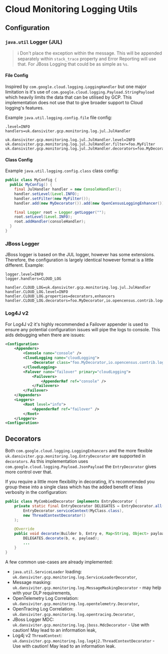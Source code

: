 # Cloud Monitoring Logging Utils #

## Configuration ##

### `java.util` Logger (JUL) ###

> :information_source: Don't place the exception within the message. This will be appended separately within `stack_trace` property and Error Reporting will use that. For JBoss Logging that could be as simple as `%s`.

#### File Config ####

Inspired by `com.google.cloud.logging.LoggingHandler` but one major limitation is it's use of `com.google.cloud.logging.Payload.StringPayload` which heavily limits the data that can be utilised by GCP. This implementation does not use that to give broader support to Cloud logging's features.

Example `java.util.logging.config.file` file config:

```
.level=INFO
handlers=uk.dansiviter.gcp.monitoring.log.jul.JulHandler

uk.dansiviter.gcp.monitoring.log.jul.JulHandler.level=INFO
uk.dansiviter.gcp.monitoring.log.jul.JulHandler.filter=foo.MyFilter
uk.dansiviter.gcp.monitoring.log.jul.JulHandler.decorators=foo.MyDecorator,io.opencensus.contrib.logcorrelation.stackdriver.OpenCensusTraceLoggingEnhancer
```

#### Class Config ####

Example `java.util.logging.config.class` class config:

```java
public class MyConfig {
  public MyConfig() {
    final JulHandler handler = new ConsoleHandler();
    handler.setLevel(Level.INFO);
    handler.setFilter(new MyFilter());
    handler.add(new MyDecorator()).add(new OpenCensusLoggingEnhancer());

    final Logger root = Logger.getLogger("");
    root.setLevel(Level.INFO);
    root.addHandler(consoleHandler);
  }
}
```

### JBoss Logger ###

JBoss logger is based on the JUL logger, however has some extensions. Therefore, the configuration is largely identical however format is a little different. Example:

```
logger.level=INFO
logger.handlers=CLOUD_LOG

handler.CLOUD_LOG=uk.dansiviter.gcp.monitoring.log.jul.JulHandler
handler.CLOUD_LOG.level=INFO
handler.CLOUD_LOG.properties=decorators,enhancers
handler.CLOUD_LOG.decorators=foo.MyDecorator,io.opencensus.contrib.logcorrelation.stackdriver.OpenCensusTraceLoggingEnhancer
```

### Log4J v2 ###

For Log4J v2 it's highly recommended a Failover appender is used to ensure any potential configuration issues will pipe the logs to console. This aids debugging when there are issues:

```xml
<Configuration>
	<Appenders>
		<Console name="console" />
		<CloudLogging name="cloudLogging">
			<Decorator class="foo.MyDecorator,io.opencensus.contrib.logcorrelation.stackdriver.OpenCensusTraceLoggingEnhancer" />
		</CloudLogging>
		<Falover name="failover" primary="cloudLogging">
			<Failovers>
				<AppenderRef ref="console" />
			</Failovers>
		</Failover>
	</Appenders>
	<Loggers>
		<Root level="info">
			<AppenderRef ref="failover" />
		</Root>
	</Loggers>
<Configuration>
```

## Decorators ##

Both `com.google.cloud.logging.LoggingEnhancers` and the more flexible `uk.dansiviter.gcp.monitoring.log.EntryDecorator` are supported in `decorators`. As this implementation uses ` com.google.cloud.logging.Payload.JsonPayload` the `EntryDecorator` gives more control over that.

If you require a little more flexibility in decorating, it's recommended you group these into a single class which has the added benefit of less verbosity in the configuration:

```java
public class MyCombiedDecorator implements EntryDecorator {
	private static final EntryDecorator DELEGATES = EntryDecorator.all(
		EntryDecorator.serviceContext(MyClass.class),
		new ThreadContextDecorator()
	);

	@Override
	public void decorate(Builder b, Entry e, Map<String, Object> payload) {
		DELEGATES.decorate(b, e, payload);
		...
	}
}
```

A few common use-cases are already implemented:

* `java.util.ServiceLoader` loading: `uk.dansiviter.gcp.monitoring.log.ServiceLoaderDecorator`,
* Message masking: `uk.dansiviter.gcp.monitoring.log.MessageMaskingDecorator` - may help with your DLP requirements,
* OpenTelemetry Log Correlation: `uk.dansiviter.gcp.monitoring.log.opentelemetry.Decorator`,
* OpenTracing Log Correlation: `uk.dansiviter.gcp.monitoring.log.opentracing.Decorator`,
* JBoss Logger MDC: `uk.dansiviter.gcp.monitoring.log.jboss.MdcDecorator` - Use with caution! May lead to an information leak,
* Log4j v2 `ThreadContext`: `uk.dansiviter.gcp.monitoring.log.log4j2.ThreadContextDecorator` - Use with caution! May lead to an information leak.
